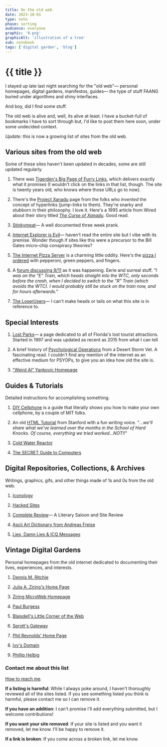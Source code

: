 ```yaml
---
title: On the old web
date: 2023-10-01
type: note
phase: sorting
audience: everyone
graphic: '9.png'
graphicAlt: 'illustration of a tree'
sub: notebook
tags: ['digital garden', 'blog']
---
```


# {{ title }}

I stayed up late last night searching for the "old web"— personal homepages, digital gardens, manifestos, guides— the type of stuff FAANG buried under algorithms and shiny interfaces. 

And boy, did I find some stuff.

The old web is alive and, well, its alive at least. I have a bucket-full of bookmarks I have to sort through but, I'd like to post them here soon, under some undecided context. 

*Update:* this is now a growing list of sites from the old web. 

## Various sites from the old web
Some of these sites haven't been updated in decades, some are still updated regularly. 

1. There was [Tigerden's Big Page of Furry Links](http://www.tigerden.com/Sites/furlinks.html), which delivers exactly what it promises (I wouldn't click on the links in that list, though. The site is twenty years old, who knows where those URLs go to now). 

1. There's the [Project Xanadu](https://xanadu.com) page from the folks who *invented* the concept of hyperlinks (jump-links to them). They're snarky and stubborn in their philosophy. I love it. Here's a 1995 article from Wired about their story titled *[The Curse of Xanadu](https://www.wired.com/1995/06/xanadu/)*. Good read.

1. [Stinkymeat](http://www.stinkymeat.net/stinkymeat/day1/)— A well documented three week prank. 

1. [Internet Explorer is Evil](http://toastytech.com/evil/)— haven't read the entire site but I vibe with its premise. Wonder though if sites like this were a precursor to the Bill Gates micro-chip conspiracy theories?

1. [The Internet Pizza Server](https://beej.us/pizza/) is a charming little oddity. Here's the [pizza I ordered](https://i.snap.as/N6AkQ0Vt.jpg) with pepperoni, green peppers, and fingers.

1. A [forum discussing 9/11](https://www.metafilter.com/10034/Plane-crashes-in-to-the-word-trade-center) as it was happening. Eerie and surreal stuff. *"I was on the "E" Train, which heads straight into the WTC, only seconds before the crash, when I decided to switch to the "R" Train (which avoids the WTC). I would probably still be stuck on the train now, and for hours afterwards."*

1. [The LoserUsers](http://rmitz.org/bbsloser.html)— I can't make heads or tails on what this site is in reference to.


## Special Interests

1. [Lost Parks](http://www.lostparks.com)— a page dedicated to all of Florida's lost tourist attractions. Started in 1997 and was updated as recent as 2015 from what I can tell

1. A brief history of [Psychological Operations](https://www.psywarrior.com/index.html) from a Desert Storm Vet. A fascinating read. I couldn't find any mention of the internet as an effective medium for PSYOPs, to give you an idea how old the site is.

1. ["Weird Al" Yankovic Homepage](http://www.com-www.com/weirdal/)


## Guides & Tutorials
Detailed instructions for accomplishing something.

1. [DIY Cellphone](http://alumni.media.mit.edu/~mellis/cellphone/index.html) is a guide that literally shows you how to make your own cellphone, by a couple of MIT folks.

1. An old [HTML Tutorial](http://www-cdr.stanford.edu/~petrie/jumpidx.htm) from Stanford with a fun writing voice. "*...we'll share what we've learned over the months in the School of Hard Knocks. Of course, everything we tried worked...NOT!!*"

1. [Cold Water Reactor](http://boredmob.com/cm/coldwaterreactor/)

1. [The SECRET Guide to Computers](https://secretguide2pcs.tripod.com)


## Digital Repositories, Collections, & Archives
Writings, graphics, gifs, and other things made of 1s and 0s from the old web.

1. [Iconology](http://cs.gettysburg.edu/~duncjo01/archive/icons/iconolog/)

1. [Hacked Sites](https://www.2600.com/hacked_pages/1999/1299.html)

1. [Complete Review](https://www.complete-review.com/main/main.html)— A Literary Saloon and Site Review

1. [Ascii Art Dictionary from Andreas Freise](http://www.ascii-art.de)

1. [Lies, Damn Lies & ICQ Messages](http://diamond-back.com/icqlies.html)


## Vintage Digital Gardens
Personal homepages from the old internet dedicated to documenting their lives, experiences, and interests.

1. [Dennis M. Ritchie](https://www.bell-labs.com/usr/dmr/www/)

1. [Julia A. Ziring's Home Page](http://users.erols.com/ziring/julie.htm)

1. [Ziring MicroWeb Homepage](http://users.erols.com/ziring/)

1. [Paul Burgess](http://www.paulburgess.org)

1. [Blaisdell's Little Corner of the Web](http://uninets.net/~blaisdel/Index.htm)

1. [Sprott's Gateway](https://sprott.physics.wisc.edu)

1. [Phil Reynolds' Home Page](http://phil.tinsleyviaduct.com)

1. [Ivy's Domain](http://www.ivyjoy.com)

1. [Phillip Helbig](http://astro.multivax.de:8000/helbig/helbig.html)


### Contact me about this list
[How to reach me](/how-to-reach-me/).

**If a listing is harmful**: While I always poke around, I haven't thoroughly reviewed all of the sites listed. If you see something listed you think is harmful, please contact me so I can remove it. 

**If you have an addition**: I can't promise I'll add everything submitted, but I welcome contributions!

**If you want your site removed**: If your site is listed and you want it removed, let me know. I'll be happy to remove it.

**If a link is broken**: If you come across a broken link, let me know.
